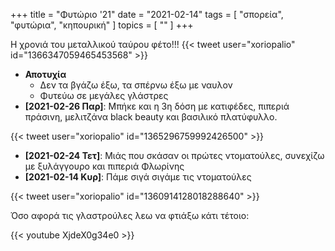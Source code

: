 +++
title = "Φυτώριο '21"
date = "2021-02-14"
tags = [ "σπορεία", "φυτώρια", "κηπουρική" ]
topics = [ "" ]
+++

Η χρονιά του μεταλλικού ταύρου φέτο!!!
{{< tweet user="xoriopalio" id="1366347059465453568" >}}

-   **Αποτυχία**
    -   Δεν τα βγάζω έξω, τα σπέρνω έξω με ναυλον
    -   Φυτεύω σε μεγάλες γλάστρες
-   **<span class="timestamp-wrapper"><span class="timestamp">[2021-02-26 Παρ]</span></span>**: Μπήκε και η 3η δόση με κατιφέδες, πιπεριά πράσινη, μελιτζάνα black beauty και βασιλικό πλατύφυλλο.

{{< tweet user="xoriopalio" id="1365296759992426500" >}}

-   **<span class="timestamp-wrapper"><span class="timestamp">[2021-02-24 Τετ]</span></span>**: Μιάς που σκάσαν οι πρώτες ντοματούλες, συνεχίζω με ξυλάγγουρο και πιπεριά Φλωρίνης
-   **<span class="timestamp-wrapper"><span class="timestamp">[2021-02-14 Κυρ]</span></span>**: Πάμε σιγά σιγάμε τις ντοματούλες

{{< tweet user="xoriopalio" id="1360914128018288640" >}}

Όσο αφορά τις γλαστρούλες λεω να φτιάξω κάτι τέτοιο:

{{< youtube XjdeX0g34e0 >}}
